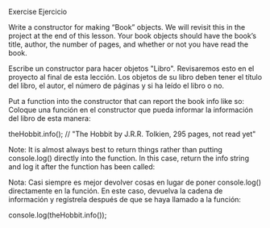 Exercise
Ejercicio

Write a constructor for making “Book” objects. We will revisit this in the project at the end of this lesson. Your book objects should have the book’s title, author, the number of pages, and whether or not you have read the book.

Escribe un constructor para hacer objetos "Libro". Revisaremos esto en el proyecto al final de esta lección. Los objetos de su libro deben tener el título del libro, el autor, el número de páginas y si ha leído el libro o no.


Put a function into the constructor that can report the book info like so:
Coloque una función en el constructor que pueda informar la información del libro de esta manera:

theHobbit.info(); // "The Hobbit by J.R.R. Tolkien, 295 pages, not read yet"


Note: It is almost always best to return things rather than putting console.log() directly into the function. In this case, return the info string and log it after the function has been called:

Nota: Casi siempre es mejor devolver cosas en lugar de poner console.log() directamente en la función. En este caso, devuelva la cadena de información y regístrela después de que se haya llamado a la función:

console.log(theHobbit.info());